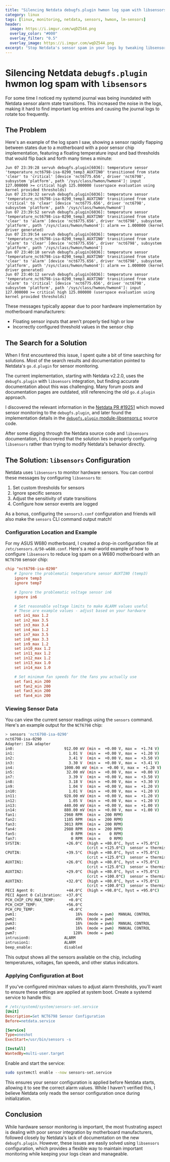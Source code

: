 ```yaml
---
title: "Silencing Netdata debugfs.plugin hwmon log spam with libsensors"
category: linux
tags: [linux, monitoring, netdata, sensors, hwmon, lm-sensors]
header:
  image: https://i.imgur.com/wqDZ544.png
  overlay_color: "#000"
  overlay_filter: "0.5"
  overlay_image: https://i.imgur.com/wqDZ544.png
excerpt: "Stop Netdata's sensor spam in your logs by tweaking libsensors config. I'll show you how with examples from my ASUS W680 board."
---
```


# Silencing Netdata `debugfs.plugin` hwmon log spam with `libsensors`

For some time I noticed my systemd journal was being inundated with Netdata sensor alarm state transitions. This increased the noise in the logs, making it hard to find important log entries and causing the journal logs to rotate too frequently.

## The Problem

Here's an example of the log spam I saw, showing a sensor rapidly flapping between states due to a motherboard with a poor sensor chip implementation, featuring a floating temperature input and bad thresholds that would flip back and forth many times a minute:

```
Jun 07 23:39:28 servuh debugfs.plugin[6036]: temperature sensor 'temperature_nct6798-isa-0290_temp3_AUXTIN0' transitioned from state 'clear' to 'critical' [device 'nct6775.656', driver 'nct6798', subsystem 'platform', path '/sys/class/hwmon/hwmon4']: input 127.000000 >= critical high 125.000000 (userspace evaluation using kernel provided thresholds)
Jun 07 23:39:32 servuh debugfs.plugin[6036]: temperature sensor 'temperature_nct6798-isa-0290_temp3_AUXTIN0' transitioned from state 'critical' to 'clear' [device 'nct6775.656', driver 'nct6798', subsystem 'platform', path '/sys/class/hwmon/hwmon4']
Jun 07 23:39:52 servuh debugfs.plugin[6036]: temperature sensor 'temperature_nct6798-isa-0290_temp3_AUXTIN0' transitioned from state 'clear' to 'alarm' [device 'nct6775.656', driver 'nct6798', subsystem 'platform', path '/sys/class/hwmon/hwmon4']: alarm == 1.000000 (kernel driver generated)
Jun 07 23:39:54 servuh debugfs.plugin[6036]: temperature sensor 'temperature_nct6798-isa-0290_temp3_AUXTIN0' transitioned from state 'alarm' to 'clear' [device 'nct6775.656', driver 'nct6798', subsystem 'platform', path '/sys/class/hwmon/hwmon4']
Jun 07 23:40:10 servuh debugfs.plugin[6036]: temperature sensor 'temperature_nct6798-isa-0290_temp3_AUXTIN0' transitioned from state 'clear' to 'alarm' [device 'nct6775.656', driver 'nct6798', subsystem 'platform', path '/sys/class/hwmon/hwmon4']: alarm == 1.000000 (kernel driver generated)
Jun 07 23:40:12 servuh debugfs.plugin[6036]: temperature sensor 'temperature_nct6798-isa-0290_temp3_AUXTIN0' transitioned from state 'alarm' to 'critical' [device 'nct6775.656', driver 'nct6798', subsystem 'platform', path '/sys/class/hwmon/hwmon4']: input 127.000000 >= critical high 125.000000 (userspace evaluation using kernel provided thresholds)
```

These messages typically appear due to poor hardware implementation by motherboard manufacturers:
- Floating sensor inputs that aren't properly tied high or low
- Incorrectly configured threshold values in the sensor chip

## The Search for a Solution

When I first encountered this issue, I spent quite a bit of time searching for solutions. Most of the search results and documentation pointed to Netdata's `go.d.plugin` for sensor monitoring.

The current implementation, starting with Netdata v2.2.0, uses the `debugfs.plugin` with `libsensors` integration, but finding accurate documentation about this was challenging. Many forum posts and documentation pages are outdated, still referencing the old `go.d.plugin` approach.

I discovered the relevant information in the [Netdata PR #19251](https://github.com/netdata/netdata/pull/19251) which moved sensor monitoring to the `debugfs.plugin`, and later found the implementation details in the [`debugfs.plugin` module-libsensors.c](https://github.com/netdata/netdata/blob/9d9478303d3da58a35e302c46c40b629c6ad0f4c/src/collectors/debugfs.plugin/module-libsensors.c#L1221) source code.

After some digging through the Netdata source code and `libsensors` documentation, I discovered that the solution lies in properly configuring `libsensors` rather than trying to modify Netdata's behavior directly.

## The Solution: `libsensors` Configuration

Netdata uses `libsensors` to monitor hardware sensors. You can control these messages by configuring `libsensors` to:

1. Set custom thresholds for sensors
2. Ignore specific sensors
3. Adjust the sensitivity of state transitions
4. Configure how sensor events are logged

As a bonus, configuring the `sensors3.conf` configuration and friends will also make the `sensors` CLI command output match!

### Configuration Location and Example

For my ASUS W680 motherboard, I created a drop-in configuration file at `/etc/sensors.d/50-w680.conf`. Here's a real-world example of how to configure `libsensors` to reduce log spam on a W680 motherboard with an `NCT6798` sensor chip:

```conf
chip "nct6798-isa-0290"
    # Ignore the problematic temperature sensor AUXTIN0 (temp3)
    ignore temp3
    ignore temp7

    # Ignore the problematic voltage sensor in6
    ignore in6

    # Set reasonable voltage limits to make ALARM values useful
    # These are example values - adjust based on your hardware
    set in1_max 1.2
    set in2_max 3.5
    set in3_max 3.4
    set in4_max 1.2
    set in7_max 3.5
    set in8_max 3.3
    set in9_max 1.2
    set in10_max 1.2
    set in11_max 1.2
    set in12_max 1.2
    set in13_max 1.0
    set in14_max 1.0

    # Set minimum fan speeds for the fans you actually use
    set fan1_min 200
    set fan2_min 200
    set fan3_min 200
    set fan4_min 200
```

### Viewing Sensor Data

You can view the current sensor readings using the `sensors` command. Here's an example output for the `NCT6798` chip:

```bash
> sensors 'nct6798-isa-0290'
nct6798-isa-0290
Adapter: ISA adapter
in0:                      912.00 mV (min =  +0.00 V, max =  +1.74 V)
in1:                        1.01 V  (min =  +0.00 V, max =  +1.20 V)
in2:                        3.41 V  (min =  +0.00 V, max =  +3.50 V)
in3:                        3.30 V  (min =  +0.00 V, max =  +3.41 V)
in4:                      1000.00 mV (min =  +0.00 V, max =  +1.20 V)
in5:                       32.00 mV (min =  +0.00 V, max =  +0.00 V)
in7:                        3.39 V  (min =  +0.00 V, max =  +3.50 V)
in8:                        3.18 V  (min =  +0.00 V, max =  +3.30 V)
in9:                        1.04 V  (min =  +0.00 V, max =  +1.20 V)
in10:                       1.01 V  (min =  +0.00 V, max =  +1.20 V)
in11:                     928.00 mV (min =  +0.00 V, max =  +1.20 V)
in12:                       1.05 V  (min =  +0.00 V, max =  +1.20 V)
in13:                     440.00 mV (min =  +0.00 V, max =  +1.00 V)
in14:                     880.00 mV (min =  +0.00 V, max =  +1.00 V)
fan1:                     2960 RPM  (min =  200 RPM)
fan2:                     1105 RPM  (min =  200 RPM)
fan3:                     3013 RPM  (min =  200 RPM)
fan4:                     2980 RPM  (min =  200 RPM)
fan5:                        0 RPM  (min =    0 RPM)
fan7:                        0 RPM  (min =    0 RPM)
SYSTIN:                    +26.0°C  (high = +80.0°C, hyst = +75.0°C)
                                    (crit = +125.0°C)  sensor = thermistor
CPUTIN:                    +39.5°C  (high = +80.0°C, hyst = +75.0°C)
                                    (crit = +125.0°C)  sensor = thermistor
AUXTIN1:                   +26.0°C  (high = +80.0°C, hyst = +75.0°C)
                                    (crit = +125.0°C)  sensor = thermistor
AUXTIN2:                   +29.0°C  (high = +80.0°C, hyst = +75.0°C)
                                    (crit = +100.0°C)  sensor = thermistor
AUXTIN3:                   +32.0°C  (high = +80.0°C, hyst = +75.0°C)
                                    (crit = +100.0°C)  sensor = thermistor
PECI Agent 0:              +44.0°C  (high = +98.0°C, hyst = +95.0°C)
PECI Agent 0 Calibration:  +37.0°C
PCH_CHIP_CPU_MAX_TEMP:      +0.0°C
PCH_CHIP_TEMP:             +56.0°C
PCH_CPU_TEMP:               +0.0°C
pwm1:                          16%  (mode = pwm)  MANUAL CONTROL
pwm2:                          49%  (mode = pwm)
pwm3:                          16%  (mode = pwm)  MANUAL CONTROL
pwm4:                          16%  (mode = pwm)  MANUAL CONTROL
pwm7:                         128%  (mode = pwm)
intrusion0:               ALARM
intrusion1:               ALARM
beep_enable:              disabled
```

This output shows all the sensors available on the chip, including temperatures, voltages, fan speeds, and other status indicators.

### Applying Configuration at Boot

If you've configured min/max values to adjust alarm thresholds, you'll want to ensure these settings are applied at system boot. Create a systemd service to handle this:

```ini
# /etc/systemd/system/sensors-set.service
[Unit]
Description=Set NCT6798 Sensor Configuration
Before=netdata.service

[Service]
Type=oneshot
ExecStart=/usr/bin/sensors -s

[Install]
WantedBy=multi-user.target
```

Enable and start the service:
```bash
sudo systemctl enable --now sensors-set.service
```

This ensures your sensor configuration is applied before Netdata starts, allowing it to see the correct alarm values. While I haven't verified this, I believe Netdata only reads the sensor configuration once during initialization.

## Conclusion

While hardware sensor monitoring is important, the most frustrating aspect is dealing with poor sensor integration by motherboard manufacturers, followed closely by Netdata's lack of documentation on the new `debugfs.plugin`. However, these issues are easily solved using `libsensors` configuration, which provides a flexible way to maintain important monitoring while keeping your logs clean and manageable.